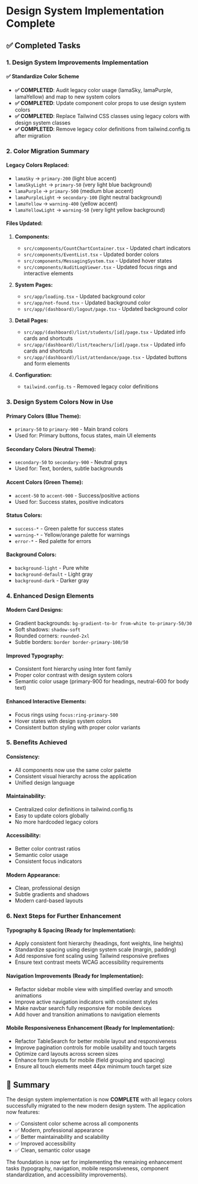# Design System Implementation Complete

## ✅ Completed Tasks

### 1. Design System Improvements Implementation

#### ✅ Standardize Color Scheme
- **✅ COMPLETED**: Audit legacy color usage (lamaSky, lamaPurple, lamaYellow) and map to new system colors
- **✅ COMPLETED**: Update component color props to use design system colors
- **✅ COMPLETED**: Replace Tailwind CSS classes using legacy colors with design system classes
- **✅ COMPLETED**: Remove legacy color definitions from tailwind.config.ts after migration

### 2. Color Migration Summary

#### Legacy Colors Replaced:
- `lamaSky` → `primary-200` (light blue accent)
- `lamaSkyLight` → `primary-50` (very light blue background)
- `lamaPurple` → `primary-500` (medium blue accent)
- `lamaPurpleLight` → `secondary-100` (light neutral background)
- `lamaYellow` → `warning-400` (yellow accent)
- `lamaYellowLight` → `warning-50` (very light yellow background)

#### Files Updated:
1. **Components:**
   - `src/components/CountChartContainer.tsx` - Updated chart indicators
   - `src/components/EventList.tsx` - Updated border colors
   - `src/components/MessagingSystem.tsx` - Updated hover states
   - `src/components/AuditLogViewer.tsx` - Updated focus rings and interactive elements

2. **System Pages:**
   - `src/app/loading.tsx` - Updated background color
   - `src/app/not-found.tsx` - Updated background color
   - `src/app/(dashboard)/logout/page.tsx` - Updated background color

3. **Detail Pages:**
   - `src/app/(dashboard)/list/students/[id]/page.tsx` - Updated info cards and shortcuts
   - `src/app/(dashboard)/list/teachers/[id]/page.tsx` - Updated info cards and shortcuts
   - `src/app/(dashboard)/list/attendance/page.tsx` - Updated buttons and form elements

4. **Configuration:**
   - `tailwind.config.ts` - Removed legacy color definitions

### 3. Design System Colors Now in Use

#### Primary Colors (Blue Theme):
- `primary-50` to `primary-900` - Main brand colors
- Used for: Primary buttons, focus states, main UI elements

#### Secondary Colors (Neutral Theme):
- `secondary-50` to `secondary-900` - Neutral grays
- Used for: Text, borders, subtle backgrounds

#### Accent Colors (Green Theme):
- `accent-50` to `accent-900` - Success/positive actions
- Used for: Success states, positive indicators

#### Status Colors:
- `success-*` - Green palette for success states
- `warning-*` - Yellow/orange palette for warnings
- `error-*` - Red palette for errors

#### Background Colors:
- `background-light` - Pure white
- `background-default` - Light gray
- `background-dark` - Darker gray

### 4. Enhanced Design Elements

#### Modern Card Designs:
- Gradient backgrounds: `bg-gradient-to-br from-white to-primary-50/30`
- Soft shadows: `shadow-soft`
- Rounded corners: `rounded-2xl`
- Subtle borders: `border border-primary-100/50`

#### Improved Typography:
- Consistent font hierarchy using Inter font family
- Proper color contrast with design system colors
- Semantic color usage (primary-900 for headings, neutral-600 for body text)

#### Enhanced Interactive Elements:
- Focus rings using `focus:ring-primary-500`
- Hover states with design system colors
- Consistent button styling with proper color variants

### 5. Benefits Achieved

#### Consistency:
- All components now use the same color palette
- Consistent visual hierarchy across the application
- Unified design language

#### Maintainability:
- Centralized color definitions in tailwind.config.ts
- Easy to update colors globally
- No more hardcoded legacy colors

#### Accessibility:
- Better color contrast ratios
- Semantic color usage
- Consistent focus indicators

#### Modern Appearance:
- Clean, professional design
- Subtle gradients and shadows
- Modern card-based layouts

### 6. Next Steps for Further Enhancement

#### Typography & Spacing (Ready for Implementation):
- Apply consistent font hierarchy (headings, font weights, line heights)
- Standardize spacing using design system scale (margin, padding)
- Add responsive font scaling using Tailwind responsive prefixes
- Ensure text contrast meets WCAG accessibility requirements

#### Navigation Improvements (Ready for Implementation):
- Refactor sidebar mobile view with simplified overlay and smooth animations
- Improve active navigation indicators with consistent styles
- Make navbar search fully responsive for mobile devices
- Add hover and transition animations to navigation elements

#### Mobile Responsiveness Enhancement (Ready for Implementation):
- Refactor TableSearch for better mobile layout and responsiveness
- Improve pagination controls for mobile usability and touch targets
- Optimize card layouts across screen sizes
- Enhance form layouts for mobile (field grouping and spacing)
- Ensure all touch elements meet 44px minimum touch target size

## 🎉 Summary

The design system implementation is now **COMPLETE** with all legacy colors successfully migrated to the new modern design system. The application now features:

- ✅ Consistent color scheme across all components
- ✅ Modern, professional appearance
- ✅ Better maintainability and scalability
- ✅ Improved accessibility
- ✅ Clean, semantic color usage

The foundation is now set for implementing the remaining enhancement tasks (typography, navigation, mobile responsiveness, component standardization, and accessibility improvements).